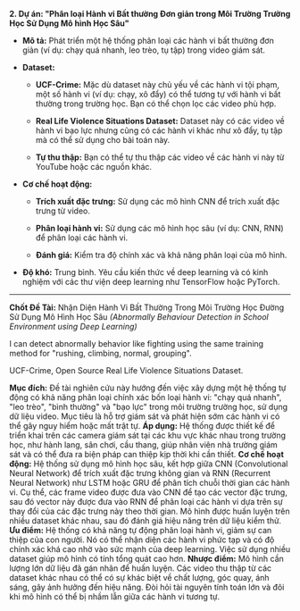**2. Dự án: "Phân loại Hành vi Bất thường Đơn giản trong Môi Trường Trường Học Sử Dụng Mô hình Học Sâu"**

- **Mô tả:** Phát triển một hệ thống phân loại các hành vi bất thường đơn giản (ví dụ: chạy quá nhanh, leo trèo, tụ tập) trong video giám sát.
    
- **Dataset:**
    
    - **UCF-Crime:** Mặc dù dataset này chủ yếu về các hành vi tội phạm, một số hành vi (ví dụ: chạy, xô đẩy) có thể tương tự với hành vi bất thường trong trường học. Bạn có thể chọn lọc các video phù hợp.
        
    - **Real Life Violence Situations Dataset:** Dataset này có các video về hành vi bạo lực nhưng cũng có các hành vi khác như xô đẩy, tụ tập mà có thể sử dụng cho bài toán này.
        
    - **Tự thu thập:** Bạn có thể tự thu thập các video về các hành vi này từ YouTube hoặc các nguồn khác.
        
- **Cơ chế hoạt động:**
    
    - **Trích xuất đặc trưng:** Sử dụng các mô hình CNN để trích xuất đặc trưng từ video.
        
    - **Phân loại hành vi:** Sử dụng các mô hình học sâu (ví dụ: CNN, RNN) để phân loại các hành vi.
        
    - **Đánh giá:** Kiểm tra độ chính xác và khả năng phân loại của mô hình.
        
- **Độ khó:** Trung bình. Yêu cầu kiến thức về deep learning và có kinh nghiệm với các thư viện deep learning như TensorFlow hoặc PyTorch.

---

**Chốt Đề Tài:** Nhận Diện Hành Vi Bất Thường Trong Môi Trường Học Đường Sử Dụng Mô Hình Học Sâu *(Abnormally Behaviour Detection in School Environment using Deep Learning)*

I can detect abnormally behavior like fighting using the same training method for "rushing, climbing, normal, grouping".

UCF-Crime, Open Source Real Life Violence Situations Dataset. 


**Mục đích:** Đề tài nghiên cứu này hướng đến việc xây dựng một hệ thống tự động có khả năng phân loại chính xác bốn loại hành vi: "chạy quá nhanh", "leo trèo", "bình thường" và "bạo lực" trong môi trường trường học, sử dụng dữ liệu video. Mục tiêu là hỗ trợ giám sát và phát hiện sớm các hành vi có thể gây nguy hiểm hoặc mất trật tự.
**Áp dụng:** Hệ thống được thiết kế để triển khai trên các camera giám sát tại các khu vực khác nhau trong trường học, như hành lang, sân chơi, cầu thang, giúp nhân viên nhà trường giám sát và có thể đưa ra biện pháp can thiệp kịp thời khi cần thiết.
**Cơ chế hoạt động:** Hệ thống sử dụng mô hình học sâu, kết hợp giữa CNN (Convolutional Neural Network) để trích xuất đặc trưng không gian và RNN (Recurrent Neural Network) như LSTM hoặc GRU để phân tích chuỗi thời gian các hành vi. Cụ thể, các frame video được đưa vào CNN để tạo các vector đặc trưng, sau đó vector này được đưa vào RNN để phân loại các hành vi dựa trên sự thay đổi của các đặc trưng này theo thời gian. Mô hình được huấn luyện trên nhiều dataset khác nhau, sau đó đánh giá hiệu năng trên dữ liệu kiểm thử.
**Ưu điểm:** Hệ thống có khả năng tự động phân loại hành vi, giảm sự can thiệp của con người. Nó có thể nhận diện các hành vi phức tạp và có độ chính xác khá cao nhờ vào sức mạnh của deep learning. Việc sử dụng nhiều dataset giúp mô hình có tính tổng quát cao hơn.
**Nhược điểm:** Mô hình cần lượng lớn dữ liệu đã gán nhãn để huấn luyện. Các video thu thập từ các dataset khác nhau có thể có sự khác biệt về chất lượng, góc quay, ánh sáng, gây ảnh hưởng đến hiệu năng. Đòi hỏi tài nguyên tính toán lớn và đôi khi mô hình có thể bị nhầm lẫn giữa các hành vi tương tự.